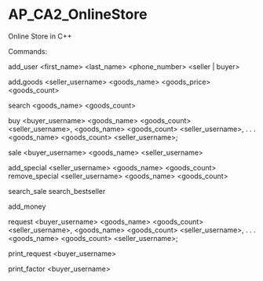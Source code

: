 # AP_CA2_OnlineStore
Online Store in C++


Commands:

add_user <first_name> <last_name> <username> <phone_number> <money> <seller | buyer>

addـgoods <seller_username> <goods_name> <goods_price> <goods_count>

search <goods_name> <goods_count>

buy <buyer_username> <goods_name> <goods_count> <seller_username>,
<goods_name> <goods_count> <seller_username>,
.
.
.
<goods_name> <goods_count> <seller_username>;

sale <buyer_username> <goods_name> <seller_username>

add_special <seller_username> <goods_name> <goods_count>
remove_special <seller_username> <goods_name> <goods_count>

search_sale
search_bestseller

add_money <username> <money>

request <requestName> <buyer_username> <goods_name> <goods_count> <seller_username>,
<goods_name> <goods_count> <seller_username>,
.
.
.
<goods_name> <goods_count> <seller_username>;

print_request <buyer_username>

print_factor <buyer_username>
